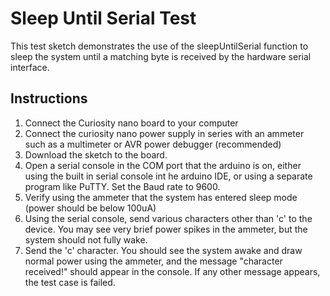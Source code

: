 # Sleep Until Serial Test
This test sketch demonstrates the use of the sleepUntilSerial function to sleep the system
until a matching byte is received by the hardware serial interface.

## Instructions
1. Connect the Curiosity nano board to your computer
2. Connect the curiosity nano power supply in series with an ammeter such as a multimeter or AVR power debugger (recommended)
3. Download the sketch to the board.
4. Open a serial console in the COM port that the arduino is on, either using the built in serial console
int he arduino IDE, or using a separate program like PuTTY. Set the Baud rate to 9600.
5. Verify using the ammeter that the system has entered sleep mode (power should be below 100uA)
6. Using the serial console, send various characters other than 'c' to the device. You may see very brief
power spikes in the ammeter, but the system should not fully wake.
7. Send the 'c' character. You should see the system awake and draw normal power using the ammeter,
and the message "character received!" should appear in the console. If any other message appears, the test case is failed.
